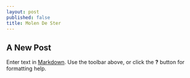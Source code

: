 ```yaml
---
layout: post
published: false
title: Molen De Ster
---
```

## A New Post

Enter text in [Markdown](http://daringfireball.net/projects/markdown/). Use the toolbar above, or click the **?** button for formatting help.
